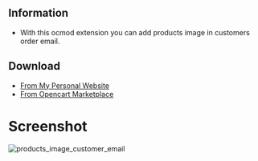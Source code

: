 ## Information

- With this ocmod extension you can add products image in customers order email.

## Download
- <a href="https://www.free-time-info.ro/products-image-in-customers-order-e-mail-3-0.html/">From My Personal Website</a><br>
- <a href="https://www.free-time-info.ro/products-image-in-customers-order-e-mail-3-0.html/">From Opencart Marketplace</a>

# Screenshot
![products_image_customer_email](https://github.com/condor2/Products-Image-in-Order-E-mail-v3/assets/14251939/8bd5f89e-8c32-4bc4-9a27-629b056e534f)
